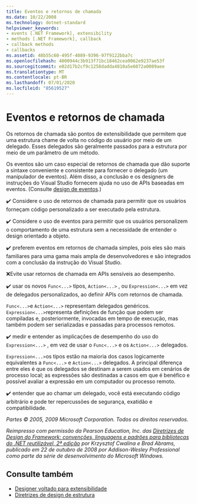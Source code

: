 ```yaml
---
title: Eventos e retornos de chamada
ms.date: 10/22/2008
ms.technology: dotnet-standard
helpviewer_keywords:
- events [.NET Framework], extensibility
- methods [.NET Framework], callback
- callback methods
- callbacks
ms.assetid: 48b55c60-495f-4089-9396-97f9122bba7c
ms.openlocfilehash: 4000944c3b913f71bc18462cea9062e9237ae53f
ms.sourcegitcommit: e02d17b2cf9c1258dadda4810a5e6072a0089aee
ms.translationtype: MT
ms.contentlocale: pt-BR
ms.lasthandoff: 07/01/2020
ms.locfileid: "85619527"
---
```

# <a name="events-and-callbacks"></a>Eventos e retornos de chamada
Os retornos de chamada são pontos de extensibilidade que permitem que uma estrutura chame de volta no código do usuário por meio de um delegado. Esses delegados são geralmente passados para a estrutura por meio de um parâmetro de um método.

 Os eventos são um caso especial de retornos de chamada que dão suporte a sintaxe conveniente e consistente para fornecer o delegado (um manipulador de eventos). Além disso, a conclusão e os designers de instruções do Visual Studio fornecem ajuda no uso de APIs baseadas em eventos. (Consulte [design de eventos](event.md).)

 ✔️ Considere o uso de retornos de chamada para permitir que os usuários forneçam código personalizado a ser executado pela estrutura.

 ✔️ Considere o uso de eventos para permitir que os usuários personalizem o comportamento de uma estrutura sem a necessidade de entender o design orientado a objeto.

 ✔️ preferem eventos em retornos de chamada simples, pois eles são mais familiares para uma gama mais ampla de desenvolvedores e são integrados com a conclusão da instrução do Visual Studio.

 ❌Evite usar retornos de chamada em APIs sensíveis ao desempenho.

 ✔️ usar os novos `Func<...>` tipos, `Action<...>` , ou `Expression<...>` em vez de delegados personalizados, ao definir APIs com retornos de chamada.

 `Func<...>`e `Action<...>` representam delegados genéricos. `Expression<...>`representa definições de função que podem ser compiladas e, posteriormente, invocadas em tempo de execução, mas também podem ser serializadas e passadas para processos remotos.

 ✔️ medir e entender as implicações de desempenho do uso do `Expression<...>` , em vez de usar o `Func<...>` e os `Action<...>` delegados.

 `Expression<...>`os tipos estão na maioria dos casos logicamente equivalentes a `Func<...>` e `Action<...>` delegados. A principal diferença entre eles é que os delegados se destinam a serem usados em cenários de processo local; as expressões são destinadas a casos em que é benéfico e possível avaliar a expressão em um computador ou processo remoto.

 ✔️ entender que ao chamar um delegado, você está executando código arbitrário e pode ter repercussões de segurança, exatidão e compatibilidade.

 *Partes &copy; 2005, 2009 Microsoft Corporation. Todos os direitos reservados.*

 *Reimpresso com permissão da Pearson Education, Inc. das [Diretrizes de Design do Framework: convenções, linguagens e padrões para bibliotecas do .NET reutilizável, 2ª edição](https://www.informit.com/store/framework-design-guidelines-conventions-idioms-and-9780321545619) por Krzysztof Cwalina e Brad Abrams, publicado em 22 de outubro de 2008 por Addison-Wesley Professional como parte da série de desenvolvimento do Microsoft Windows.*

## <a name="see-also"></a>Consulte também

- [Designer voltado para extensibilidade](designing-for-extensibility.md)
- [Diretrizes de design de estrutura](index.md)
